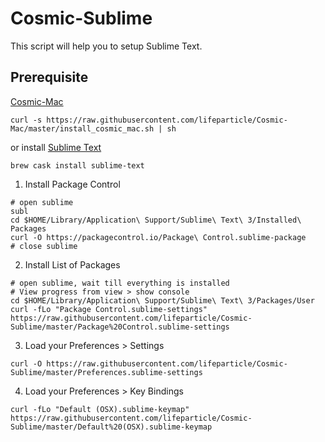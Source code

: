 # Cosmic-Sublime

This script will help you to setup Sublime Text.

## Prerequisite
[Cosmic-Mac](https://github.com/lifeparticle/Cosmic-Mac)
```
curl -s https://raw.githubusercontent.com/lifeparticle/Cosmic-Mac/master/install_cosmic_mac.sh | sh
```
or install [Sublime Text](https://www.sublimetext.com/)
```
brew cask install sublime-text
````

1. Install Package Control
```
# open sublime
subl
cd $HOME/Library/Application\ Support/Sublime\ Text\ 3/Installed\ Packages
curl -O https://packagecontrol.io/Package\ Control.sublime-package
# close sublime
```

2. Install List of Packages
```
# open sublime, wait till everything is installed
# View progress from view > show console
cd $HOME/Library/Application\ Support/Sublime\ Text\ 3/Packages/User
curl -fLo "Package Control.sublime-settings" https://raw.githubusercontent.com/lifeparticle/Cosmic-Sublime/master/Package%20Control.sublime-settings
```

3. Load your Preferences > Settings
```
curl -O https://raw.githubusercontent.com/lifeparticle/Cosmic-Sublime/master/Preferences.sublime-settings
```

4. Load your Preferences > Key Bindings
```
curl -fLo "Default (OSX).sublime-keymap" https://raw.githubusercontent.com/lifeparticle/Cosmic-Sublime/master/Default%20(OSX).sublime-keymap
```
